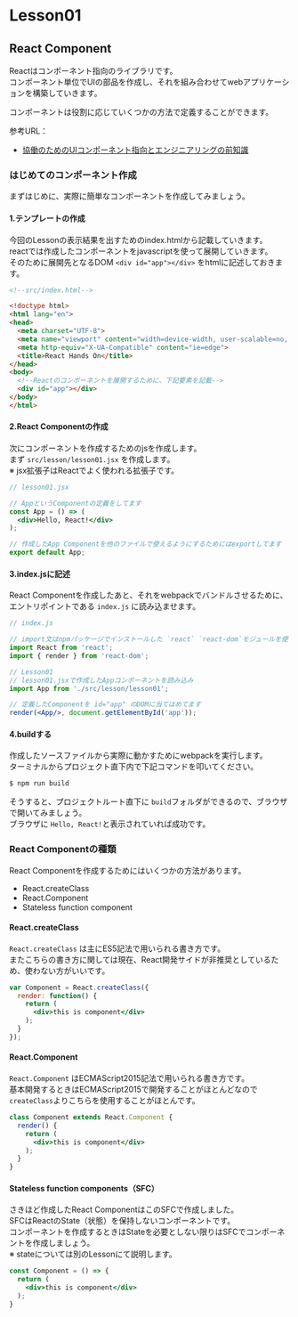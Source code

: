 # Lesson01
## React Component
Reactはコンポーネント指向のライブラリです。<br>
コンポーネント単位でUIの部品を作成し、それを組み合わせてwebアプリケーションを構築していきます。<br>

コンポーネントは役割に応じていくつかの方法で定義することができます。<br>

参考URL：
- [協働のためのUIコンポーネント指向とエンジニアリングの前知識](https://m.axross.io/%E3%82%A8%E3%83%B3%E3%82%B8%E3%83%8B%E3%82%A2%E3%83%AA%E3%83%B3%E3%82%B0%E3%81%AB%E3%81%8A%E3%81%91%E3%82%8Bui%E3%82%B3%E3%83%B3%E3%83%9D%E3%83%BC%E3%83%8D%E3%83%B3%E3%83%88%E6%8C%87%E5%90%91%E3%81%AE%E8%80%83%E3%81%88%E6%96%B9%E3%81%A8%E5%8D%94%E5%83%8D%E3%81%AB%E3%81%A4%E3%81%84%E3%81%A6-2c3dbca01ab9)


### はじめてのコンポーネント作成
まずはじめに、実際に簡単なコンポーネントを作成してみましょう。

#### 1.テンプレートの作成
今回のLessonの表示結果を出すためのindex.htmlから記載していきます。<br>
reactでは作成したコンポーネントをjavascriptを使って展開していきます。<br>
そのために展開先となるDOM `<div id="app"></div>` をhtmlに記述しておきます。

```html
<!--src/index.html-->

<!doctype html>
<html lang="en">
<head>
  <meta charset="UTF-8">
  <meta name="viewport" content="width=device-width, user-scalable=no, initial-scale=1.0, maximum-scale=1.0, minimum-scale=1.0">
  <meta http-equiv="X-UA-Compatible" content="ie=edge">
  <title>React Hands On</title>
</head>
<body>
  <!--Reactのコンポーネントを展開するために、下記要素を記載-->
  <div id="app"></div>
</body>
</html>
```

#### 2.React Componentの作成
次にコンポーネントを作成するためのjsを作成します。<br>
まず `src/lesson/lesson01.jsx` を作成します。<br>
※ jsx拡張子はReactでよく使われる拡張子です。

```jsx harmony
// lesson01.jsx

// AppというComponentの定義をしてます
const App = () => (
  <div>Hello, React!</div>
);

// 作成したApp Componentを他のファイルで使えるようにするためにはexportしてます
export default App;
```

#### 3.index.jsに記述
React Componentを作成したあと、それをwebpackでバンドルさせるために、エントリポイントである `index.js` に読み込ませます。

```jsx harmony
// index.js

// import文はnpmパッケージでインストールした `react` `react-dom`モジュールを使うために呼び出してます
import React from 'react';
import { render } from 'react-dom';

// Lesson01
// lesson01.jsxで作成したAppコンポーネントを読み込み
import App from './src/lesson/lesson01';

// 定義したComponentを id="app" のDOMに当てはめてます
render(<App/>, document.getElementById('app'));
```

#### 4.buildする
作成したソースファイルから実際に動かすためにwebpackを実行します。<br>
ターミナルからプロジェクト直下内で下記コマンドを叩いてください。

```bash
$ npm run build
```

そうすると、プロジェクトルート直下に `build`フォルダができるので、ブラウザで開いてみましょう。<br>
ブラウザに `Hello, React!`と表示されていれば成功です。


### React Componentの種類
React Componentを作成するためにはいくつかの方法があります。

- React.createClass
- React.Component
- Stateless function component 

#### React.createClass
`React.createClass` は主にES5記法で用いられる書き方です。<br>
またこちらの書き方に関しては現在、React開発サイドが非推奨としているため、使わない方がいいです。

```jsx harmony
var Component = React.createClass({
  render: function() {
    return (
      <div>this is component</div>
    );
  }
});
```

#### React.Component
`React.Component` はECMAScript2015記法で用いられる書き方です。<br>
基本開発するときはECMAScript2015で開発することがほとんどなので `createClass`よりこちらを使用することがほとんです。
```jsx harmony
class Component extends React.Component {
  render() {
    return (
      <div>this is component</div>
    );
  }
}
```


#### Stateless function components（SFC）
さきほど作成したReact ComponentはこのSFCで作成しました。<br>
SFCはReactのState（状態）を保持しないコンポーネントです。<br>
コンポーネントを作成するときはStateを必要としない限りはSFCでコンポーネントを作成しましょう。<br>
※ stateについては別のLessonにて説明します。
```jsx harmony
const Component = () => {
  return (
    <div>this is component</div>
  );
}
```
